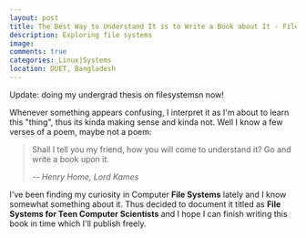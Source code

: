 ```yaml
---
layout: post
title: The Best Way to Understand It is to Write a Book about It - File Systems 
description: Exploring file systems
image: 
comments: true
categories: Linux|Systems
location: DUET, Bangladesh
---
```



Update: doing my undergrad thesis on filesystemsn now!

Whenever something appears confusing, I interpret it as I'm about to learn this "thing", thus its kinda making sense and kinda not. Well I know a few verses of a poem, maybe not a poem:

> Shall I tell you my friend, how you will come to understand it?
> Go and write a book upon it.
>
> <cite> -- Henry Home, Lord Kames</cite> 

I've been finding my curiosity in Computer **File Systems** lately and I know somewhat something about it. Thus decided to document it titled as **File Systems for Teen Computer Scientists** and I hope I can finish writing this book in time which I'll publish freely. 

